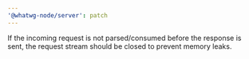 ```yaml
---
'@whatwg-node/server': patch
---
```


If the incoming request is not parsed/consumed before the response is sent, the request stream should be closed to prevent memory leaks.
